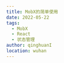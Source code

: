 ```yaml
---
title: MobX的简单使用
date: 2022-05-22
tags:
  - MobX
  - React
  - 状态管理
author: qinghuanI
location: wuhan
---
```


